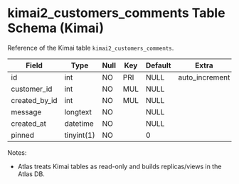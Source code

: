 # kimai2_customers_comments Table Schema (Kimai)

Reference of the Kimai table `kimai2_customers_comments`.

| Field | Type | Null | Key | Default | Extra |
|-------|------|------|-----|---------|-------|
| id | int | NO | PRI | NULL | auto_increment |
| customer_id | int | NO | MUL | NULL |  |
| created_by_id | int | NO | MUL | NULL |  |
| message | longtext | NO |  | NULL |  |
| created_at | datetime | NO |  | NULL |  |
| pinned | tinyint(1) | NO |  | 0 |  |

Notes:
- Atlas treats Kimai tables as read-only and builds replicas/views in the Atlas DB.

